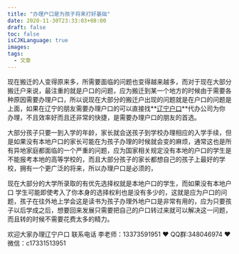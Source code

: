 ```yaml
---
title: "办理户口是为孩子将来打好基础"
date: 2020-11-30T23:33:03+08:00
draft: false
toc: false
isCJKLanguage: true
images:
tags: 
  - 文章
---
```




现在搬迁的人变得原来多，所需要面临的问题也变得越来越多，而对于现在大部分搬迁户来说，最注重的就是户口的问题，应为搬迁到某一个地方的时候由于需要各种原因需要办理户口，所以说现在大部分的搬迁户出现的问题就是在户口的问题是上面，如果在辽宁的朋友需要办理户口的可以直接找**[辽宁户口](https://www.lnfch.com/)**代办公司为你办理，不且效率好而且还非常的快捷，是需要办理户口的朋友的首选。

   大部分孩子只要一到入学的年龄，家长就会送孩子到学校办理相应的入学手续，但是如果没有本地户口的家长可能在为孩子办理的时候就会变的麻烦，通常这也是所有异地家庭都面临的一个严重的问题，应为国家相关规定没有本地的户口的学生是不能报考本地的高等学校的，而且大部分孩子的家长都想自己的孩子上最好的学校，拥有一个更广泛的将来，所以办理户口是必须的，

   现在大部分的大学所录取的有优先选择权就是本地户口的学生，而如果没有本地户口 学生可能即使考入了你本身的选择权利也是没有多少的，这就是应为户口的问题，孩子在往外地上学会这是读书为孩子办理外地户口是非常有用的，应为只要孩子以后学成之后，想要回来发展只需要把自己的户口转过来就可以解决这一问题，而且转的时候不需要花费太多的精力。

欢迎大家办理辽宁户口 联系电话 李老师：13373591951 ❤️ QQ群:348046974 ❤️ 微信：c17331513951 

